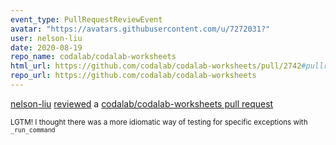 ```yaml
---
event_type: PullRequestReviewEvent
avatar: "https://avatars.githubusercontent.com/u/7272031?"
user: nelson-liu
date: 2020-08-19
repo_name: codalab/codalab-worksheets
html_url: https://github.com/codalab/codalab-worksheets/pull/2742#pullrequestreview-470914612
repo_url: https://github.com/codalab/codalab-worksheets
---
```


<a href='https://github.com/nelson-liu' target='_blank'>nelson-liu</a> <a href='https://github.com/codalab/codalab-worksheets/pull/2742#pullrequestreview-470914612' target='_blank'>reviewed</a> a <a href='https://github.com/codalab/codalab-worksheets/pull/2742' target='_blank'>codalab/codalab-worksheets pull request</a>

<small>LGTM! I thought there was a more idiomatic way of testing for specific exceptions with `_run_command`